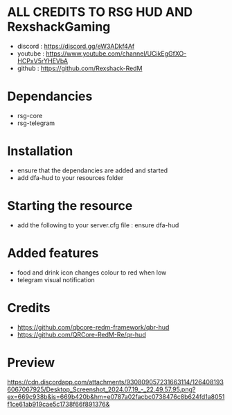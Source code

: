 # ALL CREDITS TO RSG HUD AND RexshackGaming
- discord : https://discord.gg/eW3ADkf4Af
- youtube : https://www.youtube.com/channel/UCikEgGfXO-HCPxV5rYHEVbA
- github : https://github.com/Rexshack-RedM

# Dependancies
- rsg-core
- rsg-telegram

# Installation
- ensure that the dependancies are added and started
- add dfa-hud to your resources folder

# Starting the resource
- add the following to your server.cfg file : ensure dfa-hud

# Added features
- food and drink icon changes colour to red when low
- telegram visual notification

# Credits
- https://github.com/qbcore-redm-framework/qbr-hud
- https://github.com/QRCore-RedM-Re/qr-hud

# Preview
https://cdn.discordapp.com/attachments/930809057231663114/1264081936067067925/Desktop_Screenshot_2024.07.19_-_22.49.57.95.png?ex=669c938b&is=669b420b&hm=e0787a02facbc0738476c8b624fd1a8051f1ce61ab919cae5c1738f66f891376&
